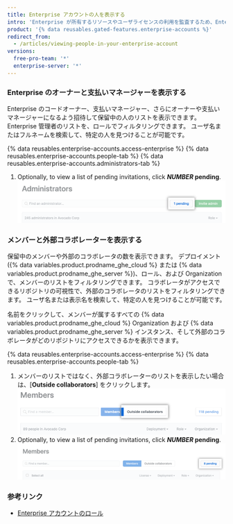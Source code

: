 ```yaml
---
title: Enterprise アカウントの人を表示する
intro: 'Enterprise が所有するリソースやユーザライセンスの利用を監査するため、Enterprise のオーナーは、Enterprise アカウントの管理者およびメンバーすべてを表示できます。'
product: '{% data reusables.gated-features.enterprise-accounts %}'
redirect_from:
  - /articles/viewing-people-in-your-enterprise-account
versions:
  free-pro-team: '*'
  enterprise-server: '*'
---
```


### Enterprise のオーナーと支払いマネージャーを表示する

Enterprise のコードオーナー、支払いマネージャー、さらにオーナーや支払いマネージャーになるよう招待して保留中の人のリストを表示できます。 Enterprise 管理者のリストを、ロールでフィルタリングできます。 ユーザ名またはフルネームを検索して、特定の人を見つけることが可能です。

{% data reusables.enterprise-accounts.access-enterprise %}
{% data reusables.enterprise-accounts.people-tab %}
{% data reusables.enterprise-accounts.administrators-tab %}
1. Optionally, to view a list of pending invitations, click **_NUMBER_ pending**. !["NUMBER pending" button to the right of search and filter options](/assets/images/help/enterprises/administrators-pending.png)

### メンバーと外部コラボレーターを表示する

保留中のメンバーや外部のコラボレータの数を表示できます。 デプロイメント ({% data variables.product.prodname_ghe_cloud %} または {% data variables.product.prodname_ghe_server %})、ロール、および Organization で、メンバーのリストをフィルタリングできます。 コラボレータがアクセスできるリポジトリの可視性で、外部のコラボレータのリストをフィルタリングできます。 ユーザ名または表示名を検索して、特定の人を見つけることが可能です。

名前をクリックして、メンバーが属するすべての {% data variables.product.prodname_ghe_cloud %} Organization および {% data variables.product.prodname_ghe_server %} インスタンス、そして外部のコラボレータがどのリポジトリにアクセスできるかを表示できます。

{% data reusables.enterprise-accounts.access-enterprise %}
{% data reusables.enterprise-accounts.people-tab %}
1. メンバーのリストではなく、外部コラボレーターのリストを表示したい場合は、[**Outside collaborators**] をクリックします。 ![Organization メンバーのページにある、[Outside collaborators] タブ](/assets/images/help/business-accounts/outside-collaborators-tab.png)
1. Optionally, to view a list of pending invitations, click **_NUMBER_ pending**. !["NUMBER pending" button to the right of search and filter options](/assets/images/help/enterprises/members-pending.png)

### 参考リンク

- [Enterprise アカウントのロール](/articles/roles-for-an-enterprise-account)
